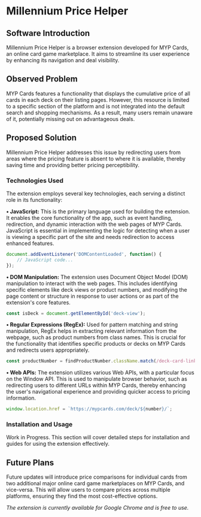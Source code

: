 # Millennium Price Helper

## Software Introduction
Millennium Price Helper is a browser extension developed for MYP Cards, an online card game marketplace. It aims to streamline its user experience by enhancing its navigation and deal visibility.

## Observed Problem
MYP Cards features a functionality that displays the cumulative price of all cards in each deck on their listing pages. However, this resource is limited to a specific section of the platform and is not integrated into the default search and shopping mechanisms. As a result, many users remain unaware of it, potentially missing out on advantageous deals.

## Proposed Solution
Millennium Price Helper addresses this issue by redirecting users from areas where the pricing feature is absent to where it is available, thereby saving time and providing better pricing perceptibility.

### Technologies Used
The extension employs several key technologies, each serving a distinct role in its functionality:

**• JavaScript:** This is the primary language used for building the extension. It enables the core functionality of the app, such as event handling, redirection, and dynamic interaction with the web pages of MYP Cards. JavaScript is essential in implementing the logic for detecting when a user is viewing a specific part of the site and needs redirection to access enhanced features. <br />

```javascript
document.addEventListener('DOMContentLoaded', function() {
    // JavaScript code...
});
```

**• DOM Manipulation:** The extension uses Document Object Model (DOM) manipulation to interact with the web pages. This includes identifying specific elements like deck views or product numbers, and modifying the page content or structure in response to user actions or as part of the extension's core features. <br />

```javascript
const isDeck = document.getElementById('deck-view');
```

**• Regular Expressions (RegEx):** Used for pattern matching and string manipulation, RegEx helps in extracting relevant information from the webpage, such as product numbers from class names. This is crucial for the functionality that identifies specific products or decks on MYP Cards and redirects users appropriately. <br />

```javascript
const productNumber = findProductNumber.className.match(/deck-card-link-(\d+)/);
```

**• Web APIs:** The extension utilizes various Web APIs, with a particular focus on the Window API. This is used to manipulate browser behavior, such as redirecting users to different URLs within MYP Cards, thereby enhancing the user's navigational experience and providing quicker access to pricing information. <br />

```javascript
window.location.href = `https://mypcards.com/deck/${number}/`;
```

### Installation and Usage
Work in Progress. This section will cover detailed steps for installation and guides for using the extension effectively.

## Future Plans
Future updates will introduce price comparisons for individual cards from two additional major online card game marketplaces on MYP Cards, and vice-versa. This will allow users to compare prices across multiple platforms, ensuring they find the most cost-effective options.

_The extension is currently available for Google Chrome and is free to use._
